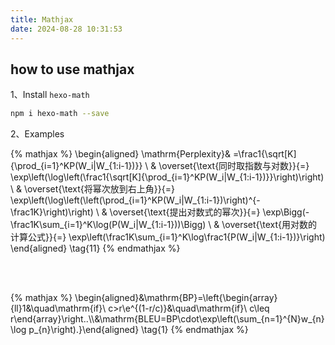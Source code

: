 ```yaml
---
title: Mathjax
date: 2024-08-28 10:31:53
---
```


## how to use mathjax

1、Install `hexo-math`

```bash
npm i hexo-math --save
```

2、Examples

{% mathjax %}
\begin{aligned}
\mathrm{Perplexity}& =\frac1{\sqrt[K]{\prod_{i=1}^KP(W_i|W_{1:i-1})}} \\
& \overset{\text{同时取指数与对数}}{=} \exp\left(\log\left(\frac1{\sqrt[K]{\prod_{i=1}^KP(W_i|W_{1:i-1})}}\right)\right) \\
& \overset{\text{将幂次放到右上角}}{=} \exp\left(\log\left(\left(\prod_{i=1}^KP(W_i|W_{1:i-1})\right)^{-\frac1K}\right)\right) \\
& \overset{\text{提出对数式的幂次}}{=} \exp\Bigg(-\frac1K\sum_{i=1}^K\log(P(W_i|W_{1:i-1}))\Bigg) \\
& \overset{\text{用对数的计算公式}}{=} \exp\left(\frac1K\sum_{i=1}^K\log\frac1{P(W_i|W_{1:i-1})}\right)
\end{aligned}  \tag{11}
{% endmathjax %}

<br/>
<br/>

{% mathjax %}
\begin{aligned}&\mathrm{BP}=\left\{\begin{array}{ll}1&\quad\mathrm{if}\ c>r\\e^{(1-r/c)}&\quad\mathrm{if}\ c\leq r\end{array}\right..\\\\&\mathrm{BLEU=BP\cdot\exp\left(\sum_{n=1}^{N}w_{n}\log p_{n}\right).}\end{aligned} \tag{1}
{% endmathjax %}
